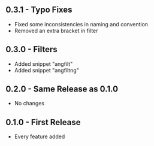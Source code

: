 ## 0.3.1 - Typo Fixes
* Fixed some inconsistencies in naming and convention
* Removed an extra bracket in filter

## 0.3.0 - Filters
* Added snippet "angfilt"
* Added snippet "angfiltng"

## 0.2.0 - Same Release as 0.1.0
* No changes

## 0.1.0 - First Release
* Every feature added
